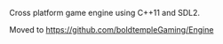 Cross platform game engine using C++11 and SDL2.

Moved to https://github.com/boldtempleGaming/Engine
